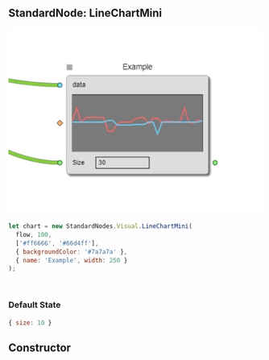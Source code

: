 ## StandardNode: LineChartMini

<img class="zoomable" alt="LineChartMini standard node" src="/images/standard-nodes/visual/line-chart-mini.png" />

<Hierarchy :extend="{name: 'Node', link: '../../api/classes/node.html'}" />
<br/>

```js
let chart = new StandardNodes.Visual.LineChartMini(
  flow, 100,
  ['#ff6666', '#66d4ff'],
  { backgroundColor: '#7a7a7a' },
  { name: 'Example', width: 250 }
);
```

<br/>

### Default State

```js
{ size: 10 }
```

## Constructor

<Method type="method">
  <template v-slot:signature>
    new LineChartMini(<strong>flow: </strong><em><Ref to="../../api/classes/flow">Flow</Ref></em>,
    <strong>height: </strong><em>number</em>,
    <strong>colors: </strong><em>string[]</em>,
    <strong>displayStyle: </strong><em><Ref to="../../api/interfaces/display-style">DisplayStyle</Ref></em>,
    <strong>options?: </strong><em><Ref to="../../api/interfaces/node-creator-options">NodeCreatorOptions</Ref></em>):
    <em><Ref to="#standardnode-linechartmini">LineChartMini</Ref></em>
  </template>
  <template v-slot:params>
    <Param name="flow">
      <em><Ref to="../../api/classes/flow">Flow</Ref></em>
    </Param>
    <Param name="height">
      <em>number</em>
    </Param>
    <Param name="colors">
      <em>string[]</em>
    </Param>
    <Param name="displayStyle">
      <em><Ref to="../../api/interfaces/display-style">DisplayStyle</Ref></em>
    </Param>
    <Param name="options?">
      <em><Ref to="../../api/interfaces/node-creator-options">NodeCreatorOptions</Ref></em>
      <template v-slot:default-value>
        <em>{}</em>
      </template>
    </Param>
  </template>
</Method>

<script setup>
import Method from "../../../../../components/api/Method.vue";
import Param from "../../../../../components/api/Param.vue";
import Ref from "../../../../../components/api/Ref.vue";
import Hierarchy from "../../../../../components/api/Hierarchy.vue";
</script>
